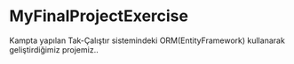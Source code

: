 # MyFinalProjectExercise
Kampta yapılan Tak-Çalıştır sistemindeki ORM(EntityFramework) kullanarak geliştirdiğimiz projemiz..
